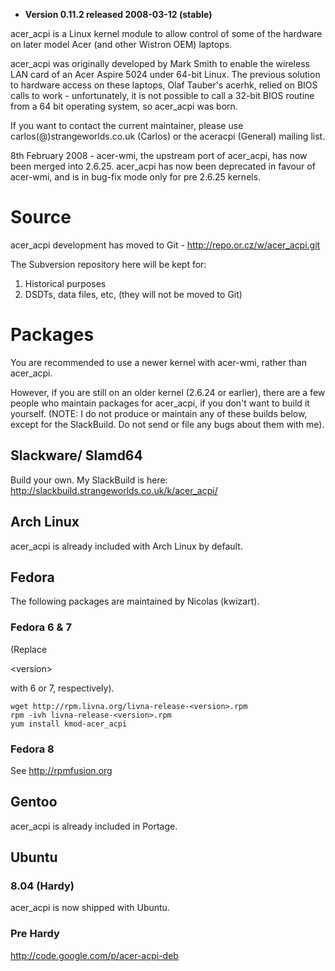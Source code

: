   * **Version 0.11.2 released 2008-03-12 (stable)**

acer\_acpi is a Linux kernel module to allow control of some of the hardware on later model Acer (and other Wistron OEM) laptops.

acer\_acpi was originally developed by Mark Smith to enable the wireless LAN card of an Acer Aspire 5024 under 64-bit Linux. The previous solution to hardware access on these laptops, Olaf Tauber's acerhk, relied on BIOS calls to work - unfortunately, it is not possible to call a 32-bit BIOS routine from a 64 bit operating system, so acer\_acpi was born.

If you want to contact the current maintainer, please use carlos(@)strangeworlds.co.uk (Carlos) or the aceracpi (General) mailing list.

8th February 2008 - acer-wmi, the upstream port of acer\_acpi, has now been merged into 2.6.25. acer\_acpi has now been deprecated in favour of acer-wmi, and is in bug-fix mode only for pre 2.6.25 kernels.

# Source #

acer\_acpi development has moved to Git - http://repo.or.cz/w/acer_acpi.git

The Subversion repository here will be kept for:

  1. Historical purposes
  1. DSDTs, data files, etc, (they will not be moved to Git)

# Packages #

You are recommended to use a newer kernel with acer-wmi, rather than acer\_acpi.

However, if you are still on an older kernel (2.6.24 or earlier), there are a few people who maintain packages for acer\_acpi, if you don't want to build it yourself. (NOTE: I do not produce or maintain any of these builds below, except for the SlackBuild. Do not send or file any bugs about them with me).

## Slackware/ Slamd64 ##

Build your own. My SlackBuild is here:
http://slackbuild.strangeworlds.co.uk/k/acer_acpi/

## Arch Linux ##

acer\_acpi is already included with Arch Linux by default.

## Fedora ##

The following packages are maintained by Nicolas (kwizart).

### Fedora 6 & 7 ###

(Replace 

&lt;version&gt;

 with 6 or 7, respectively).
```
wget http://rpm.livna.org/livna-release-<version>.rpm
rpm -ivh livna-release-<version>.rpm
yum install kmod-acer_acpi
```

### Fedora 8 ###

See http://rpmfusion.org

## Gentoo ##

acer\_acpi is already included in Portage.

## Ubuntu ##

### 8.04 (Hardy) ###

acer\_acpi is now shipped with Ubuntu.

### Pre Hardy ###

http://code.google.com/p/acer-acpi-deb